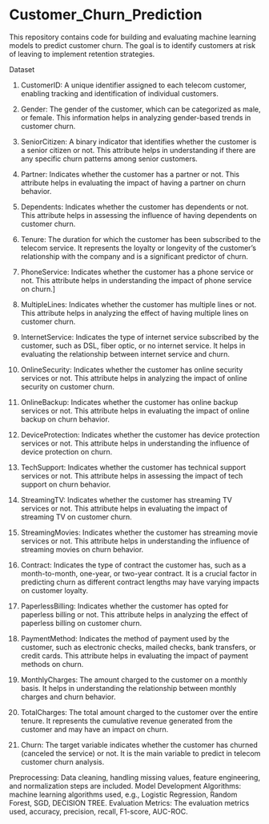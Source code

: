 # Customer_Churn_Prediction
This repository contains code for building and evaluating machine learning models to predict customer churn. The goal is to identify customers at risk of leaving to implement retention strategies.

Dataset
1.  CustomerID: A unique identifier assigned to each telecom customer, enabling tracking and identification of individual customers.

2. Gender: The gender of the customer, which can be categorized as male, or female. This information helps in analyzing gender-based trends in
customer churn.

3. SeniorCitizen: A binary indicator that identifies whether the customer is a senior citizen or not. This attribute helps in understanding if there are any specific
churn patterns among senior customers.

4. Partner: Indicates whether the customer has a partner or not. This attribute helps in evaluating the impact of having a partner on churn behavior.
5. Dependents: Indicates whether the customer has dependents or not. This attribute helps in assessing the influence of having dependents on customer
churn.

6. Tenure: The duration for which the customer has been subscribed to the telecom service. It represents the loyalty or longevity of the customer’s
relationship with the company and is a significant predictor of churn.
7. PhoneService: Indicates whether the customer has a phone service or not. This attribute helps in understanding the impact of phone service on churn.]
8. MultipleLines: Indicates whether the customer has multiple lines or not. This attribute helps in analyzing the effect of having multiple lines on customer churn.

9. InternetService: Indicates the type of internet service subscribed by the customer, such as DSL, fiber optic, or no internet service. It helps in evaluating the relationship between internet service and churn.

10. OnlineSecurity: Indicates whether the customer has online security services or not. This attribute helps in analyzing the impact of online security on customer churn.

11. OnlineBackup: Indicates whether the customer has online backup services or not. This attribute helps in evaluating the impact of online backup on churn behavior.

12. DeviceProtection: Indicates whether the customer has device protection services or not. This attribute helps in understanding the influence of device protection on churn.

13. TechSupport: Indicates whether the customer has technical support services or not. This attribute helps in assessing the impact of tech support on churn behavior.

14. StreamingTV: Indicates whether the customer has streaming TV services or not. This attribute helps in evaluating the impact of streaming TV on customer churn.
15. StreamingMovies: Indicates whether the customer has streaming movie services or not. This attribute helps in understanding the influence of streaming movies on churn behavior.

16. Contract: Indicates the type of contract the customer has, such as a month-to-month, one-year, or two-year contract. It is a crucial factor in predicting churn as different contract lengths may have varying impacts on customer loyalty.

17. PaperlessBilling: Indicates whether the customer has opted for paperless billing or not. This attribute helps in analyzing the effect of paperless billing on customer churn.

18. PaymentMethod: Indicates the method of payment used by the customer, such as electronic checks, mailed checks, bank transfers, or credit cards. This attribute helps in evaluating the impact of payment methods on churn.

19. MonthlyCharges: The amount charged to the customer on a monthly basis. It helps in understanding the relationship between monthly charges and churn behavior.

20. TotalCharges: The total amount charged to the customer over the entire tenure. It represents the cumulative revenue generated from the customer and may have an impact on churn.

21. Churn: The target variable indicates whether the customer has churned (canceled the service) or not. It is the main variable to predict in telecom customer churn analysis.

Preprocessing: Data cleaning, handling missing values, feature engineering, and normalization steps are included.
Model Development
Algorithms:  machine learning algorithms used, e.g., Logistic Regression, Random Forest, SGD, DECISION TREE.
Evaluation Metrics: The evaluation metrics used, accuracy, precision, recall, F1-score, AUC-ROC.
